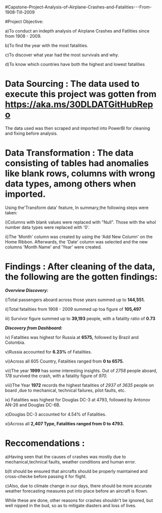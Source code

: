 #Capstone-Project-Analysis-of-Airplane-Crashes-and-Fatalities---From-1908-Till-2009

#Project Objective: 

a)To conduct an indepth analysis of Airplane Crashes and Fatlities since from 1908 - 2009.

b)To find the year with the most fatalities.

c)To discover what year had the most survivals and why.

d)To know which countries have both the highest and lowest fatalities

#  Data Sourcing : The data used to execute this project was gotten from https://aka.ms/30DLDATGitHubRepo
The data used was then scraped and imported into PowerBI for cleaning and fixing before analysis.

# Data Transformation : The data consisting of tables had anomalies like blank rows, columns with wrong data types, among others when imported. 
Using the'Transform data' feature,  In summary,the following steps were taken:

i)Columns with blank values were replaced with "Null". Those with the whol number data types were replaced with '0'.

ii)The 'Month' column was created by using the 'Add New Column' on the Home Ribbon. Afterwards, the 'Date' column was selected and the new columns 'Month Name' and 'Year' were created.


# Findings : After cleaning of the data, the following are the gotten findings:

**_Overview Discovery:_**

i)Total passengers aboard across those years summed up to **144,551.**

ii)Total fatalities from 1908 - 2009 summed up toa figure of **105,497**

iii) Survivor figure summed up to **39,193** people, with a fatality ratio of **0.73**

**_Discovery from Dashboard:_**

iv) Fatalities was highest for Russia at **6575,** followed by Brazil and Colombia.

v)Russia accounted for **6.23%** of Fatalities.

vi)Across all 605 Country, Fatalities ranged from **0 to 6575.**

vii)The year **1999** has some interesting insights. Out of _2758_ people aboard, _178_ survived the crash, with a fatality figure of _970._

viii)The Year **1972** records the highest fatalities of _2937_ of  _3635_ people on board ,due to mechanical, technical failures, pilot faults, etc.

ix) Fatalities was highest for Douglas DC-3 at 4793, followed by Antonov AN-26 and Douglas DC-6B.﻿﻿

x)Douglas DC-3 accounted for 4.54% of Fatalities.

xi)Across all **2,407 Type, Fatalities ranged from 0 to 4793.**

# Reccomendations :
a)Having seen that the causes of crashes was mostly due to mechanical,technical faults, weather conditions and human error.

b)It should be ensured that aircrafts should be properly maintained and cross-checke before passing it for flight.

c)Also, due to climate change in our days, there should be more accurate weather forecasting measures put into place before an aircraft is flown.

While these are done, other reasons for crashes shouldn't be ignored, but well nipped in the bud, so as to mitigate diasters and loss of lives.
